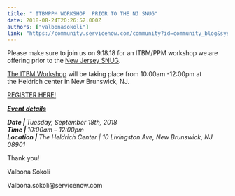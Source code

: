 ```yaml
---
title: " ITBMPPM WORKSHOP  PRIOR TO THE NJ SNUG"
date: 2018-08-24T20:26:52.000Z
authors: ["valbonasokoli"]
link: "https://community.servicenow.com/community?id=community_blog&sys_id=c7fa25fedb04af445129a851ca96198f"
---
```

<p>Please make sure to join us on 9.18.18 for an ITBM/PPM workshop we are offering prior to the <a href="https://go.servicenow.com/LP&#61;10946" rel="nofollow">New Jersey SNUG</a>. </p>
<p><a href="https://go.servicenow.com/LP&#61;10955" rel="nofollow">The ITBM Workshop</a> will be taking place from 10:00am -12:00pm at the Heldrich center in New Brunswick, NJ. </p>
<p><a href="https://go.servicenow.com/LP&#61;10955" rel="nofollow">REGISTER HERE!</a></p>
<p><strong><em><u>Event details</u></em></strong></p>
<p><strong><em>Date | </em></strong><em>Tuesday, September 18th, 2018</em><strong><em><br />Time | </em></strong><em>10:00am – 12:00pm </em><strong><em><br />Location | </em></strong><em>The Heldrich Center | 10 Livingston Ave, New Brunswick, NJ 08901</em></p>
<p>Thank you!</p>
<p>Valbona Sokoli </p>
<p>Valbona.sokoli&#64;servicenow.com</p>